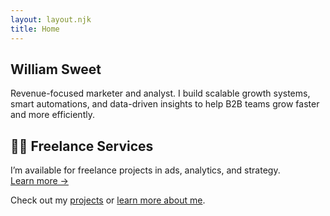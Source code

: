 ```yaml
---
layout: layout.njk
title: Home
---
```

<section class="prose prose-neutral text-center py-12">
  <h1 class="text-5xl font-bold mb-4">William Sweet</h1>
  <p class="text-xl text-gray-700">Revenue-focused marketer and analyst. I build scalable growth systems, smart automations, and data-driven insights to help B2B teams grow faster and more efficiently.</p>
</section>

<section class="bg-gray-50 py-12">
  <div class="max-w-3xl mx-auto px-4 text-center">
    <h2 class="text-3xl font-semibold mb-4">🧑‍💻 Freelance Services</h2>
    <p class="text-lg text-gray-700 mb-6">I’m available for freelance projects in ads, analytics, and strategy. <br><a href="/freelance" class="text-blue-600 underline hover:text-blue-800">Learn more →</a></p>
  </div>
</section>

<section class="prose prose-neutral max-w-3xl mx-auto text-center py-12">
  <p class="text-lg font-medium">Check out my <a href="/projects/" class="text-blue-600 underline hover:text-blue-800">projects</a> or <a href="/about/" class="text-blue-600 underline hover:text-blue-800">learn more about me</a>.</p>
</section>
